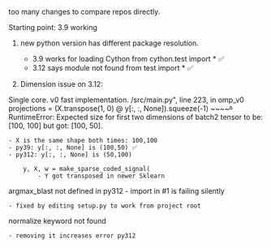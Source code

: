 too many changes to compare repos directly. 

Starting point: 3.9 working

1. new python version has different package resolution. 
	- 3.9 works for loading Cython
		from cython.test import * ✅ 		
	- 3.12 says module not found
		from test import * ✅
		
		
2. Dimension issue on 3.12:

Single core. v0 fast implementation.
/src/main.py", line 223, in omp_v0
    projections = (X.transpose(1, 0) @ y[:, :, None]).squeeze(-1)
                   ~~~~~~~~~~~~~~~~~~^~~~~~~~~~~~~~~
RuntimeError: Expected size for first two dimensions of batch2 tensor to be: [100, 100] but got: [100, 50].

	- X is the same shape both times: 100,100
	- py39: y[:, :, None] is (100,50) ✅
	- py312: y[:, :, None] is (50,100) 
	
	    y, X, w = make_sparse_coded_signal(
	    	- Y got transposed in newer Sklearn
	    	
	    	
argmax_blast not defined in py312 - import in #1 is failing silently

	- fixed by editing setup.py to work from project root
	
normalize keyword not found

	- removing it increases error py312
	
	
